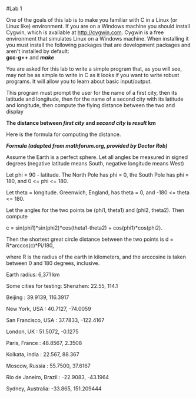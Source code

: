 
#Lab 1

One of the goals of this lab is to make you familiar with C in a Linux (or Linux
like) environment. If you are on a Windows machine you should install
Cygwin, which is available at http://cygwin.com. Cygwin is a free environment
that simulates Linux on a Windows machine. When installing it you must
install the following packages that are development packages and aren't
installed by default:
 </br>**gcc-g++** and ***make***



 You are asked for this lab to write a simple program that, as you will see, may
 not be as simple to write in C as it looks if you want to write robust programs.
 It will allow you to learn about basic input/output. </br>

 This program must prompt the user for the name of a first city, then its
 latitude and longitude, then for the name of a second city with its latitude and
 longitude, then compute the flying distance between the two and display

 **The	distance	between	*first city*	and	*second	city*	is	*result*	km**

 Here is the formula for computing the distance.

 ***Formula (adapted from mathforum.org, provided by Doctor Rob)***

 Assume the Earth is a perfect sphere.  Let all angles be measured in signed degrees (negative latitude means South, negative longitude means West)

Let phi = 90 - latitude. The North Pole has phi = 0, the South Pole has phi = 180, and 0 <= phi <= 180.

Let theta = longitude. Greenwich, England, has theta = 0, and -180 <= theta <= 180.

Let the angles for the two points be (phi1, theta1) and (phi2, theta2). Then compute

c = sin(phi1)*sin(phi2)*cos(theta1-theta2) + cos(phi1)*cos(phi2).

Then the shortest great circle distance between the two points is
d = R*arccos(c)*Pi/180,

where R is the radius of the earth in kilometers, and the arccosine is taken between 0 and 180 degrees, inclusive.





Earth radius: 6,371 km

Some cities for testing:
Shenzhen:  22.55, 114.1

Beijing : 39.9139, 116.3917

New York, USA :  40.7127,  -74.0059

San Francisco, USA : 37.7833, -122.4167

London, UK : 51.5072, -0.1275

Paris, France :  48.8567, 2.3508

Kolkata, India : 22.567, 88.367

Moscow, Russia : 55.7500, 37.6167

Rio de Janeiro, Brazil : -22.9083, -43.1964

Sydney, Australia: -33.865, 151.209444
